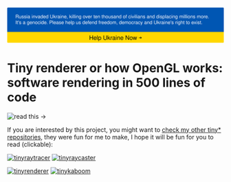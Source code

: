 [![Stand With Ukraine](https://raw.githubusercontent.com/vshymanskyy/StandWithUkraine/main/banner2-direct.svg)](https://standwithukraine.pp.ua)

# Tiny renderer or how OpenGL works: software rendering in 500 lines of code

![read this ->](https://raw.githubusercontent.com/ssloy/tinyraycaster/master/doc/readthis.png?2)

If you are interested by this project, you might want to [check my other tiny* repositories](https://github.com/ssloy), they were fun for me to make, I hope it will be fun for you to read (clickable):

[![tinyraytracer](https://raw.githubusercontent.com/ssloy/tinyraycaster/master/doc/tinyraytracer.jpg)](https://github.com/ssloy/tinyraytracer/wiki)
[![tinyraycaster](https://raw.githubusercontent.com/ssloy/tinyraycaster/master/doc/tinyraycaster.jpg)](https://github.com/ssloy/tinyraycaster/wiki)

[![tinyrenderer](https://raw.githubusercontent.com/ssloy/tinyraycaster/master/doc/tinyrenderer_border.jpg)](https://github.com/ssloy/tinyrenderer/wiki/Lesson-0:-getting-started)
[![tinykaboom](https://raw.githubusercontent.com/ssloy/tinyraycaster/master/doc/tinykaboom.jpg)](https://github.com/ssloy/tinykaboom/wiki)
